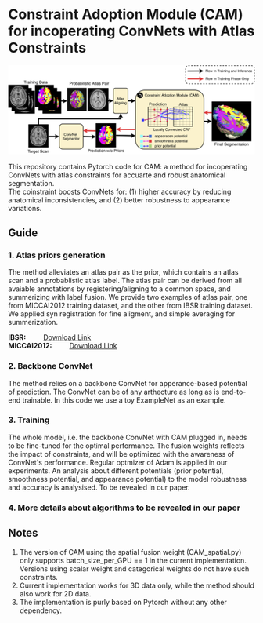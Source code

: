 # Constraint Adoption Module (CAM) for incoperating ConvNets with Atlas Constraints
![Ovreall Arthetecture](arthetecture.png)

This repository contains Pytorch code for CAM: a method for incoperating ConvNets with atlas constraints for accuarte and robust anatomical segmentation.  
The coinstraint boosts ConvNets for: (1) higher accuracy by reducing anatomical inconsistencies, and (2) better robustness to appearance variations. 

## Guide 

### 1. Atlas priors generation 
The method alleviates an atlas pair as the prior, which contains an atlas scan and a probablistic atlas label. 
The atlas pair can be derived from all avaiable annotations by registering/aligning to a common space, and summerizing with label fusion. 
We provide two examples of atlas pair, one from MICCAI2012 training dataset, and the other from IBSR training dataset. 
We applied syn registration for fine aligment, and simple averaging for summerization. 

<b>IBSR:</b>&nbsp;&nbsp;&nbsp;&nbsp;&nbsp;&nbsp;&nbsp;&nbsp; [Download Link](https://drive.google.com/drive/folders/1MXm4K3tpsk1yWZjyDkL8caZ-QEmDoJHI?usp=sharing)<br/>
<b>MICCAI2012:</b>&nbsp;&nbsp;&nbsp;&nbsp;&nbsp;&nbsp;&nbsp;&nbsp; [Download Link](https://drive.google.com/drive/folders/1PL3c_dPLe5VqPo6r5Ej6nnGeMYgpiFDG?usp=sharing)<br/>


### 2. Backbone ConvNet
The method relies on a backbone ConvNet for apperance-based potential of prediction. 
The ConvNet can be of any arthecture as long as is end-to-end trainable. 
In this code we use a toy ExampleNet as an example. 

### 3. Training 
The whole model, i.e. the backbone ConvNet with CAM plugged in, needs to be fine-tuned for the optimal performance.
The fusion weights reflects the impact of constraints, and will be optimized with the awareness of ConvNet's performance. 
Regular optmizer of Adam is applied in our experiments. 
An analysis about different potentials (prior potential, smoothness potential, and appearance potential) to the model robustness and accuracy is analysised. To be revealed in our paper.  

### 4. More details about algorithms to be revealed in our paper 



## Notes
1. The version of CAM using the spatial fusion weight (CAM_spatial.py) only supports batch_size_per_GPU == 1 in the current implementation.
Versions using scalar weight and categorical weights do not have such constraints. 
2. Current implementation works for 3D data only, while the method should also work for 2D data. 
3. The implementation is purly based on Pytorch without any other dependency.  
